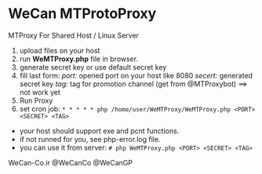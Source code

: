 # WeCan MTProtoProxy
MTProxy For Shared Host / Linux Server

1. upload files on your host
2. run **WeMTProxy.php** file in browser.
3. generate secret key or use default secret key
4. fill last form:
  *port:* opened port on your host like 8080
  *secert:* generated secret key 
  *tag:* tag for promotion channel (get from @MTProxybot)  ==> not work yet
5. Run Proxy
6. set cron job:
```* * * * * php /home/user/WeMTProxy/WeMTProxy.php <PORT> <SECRET> <TAG>```
   
- your host should support exe and pcnt functions.
- if not runned for you, see php-error.log file.
- you can use it from server:
  ```# php WeMTProxy.php <PORT> <SECRET> <TAG>```
  
  
WeCan-Co.ir
@WeCanCo
@WeCanGP
